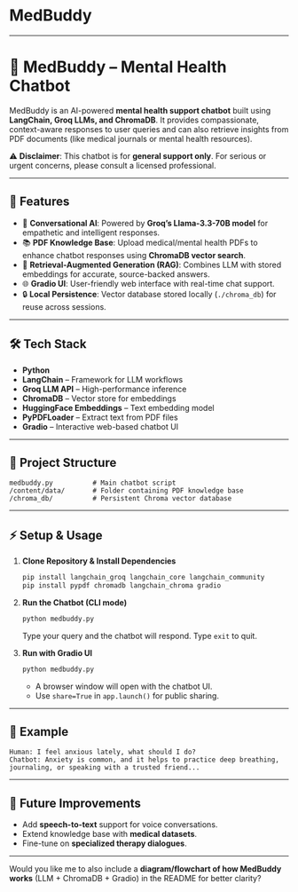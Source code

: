 # MedBuddy

---

# 🧠 MedBuddy – Mental Health Chatbot

MedBuddy is an AI-powered **mental health support chatbot** built using **LangChain, Groq LLMs, and ChromaDB**. It provides compassionate, context-aware responses to user queries and can also retrieve insights from PDF documents (like medical journals or mental health resources).

⚠️ **Disclaimer**: This chatbot is for **general support only**. For serious or urgent concerns, please consult a licensed professional.

---

## 🚀 Features

* 💬 **Conversational AI**: Powered by **Groq’s Llama-3.3-70B model** for empathetic and intelligent responses.
* 📚 **PDF Knowledge Base**: Upload medical/mental health PDFs to enhance chatbot responses using **ChromaDB vector search**.
* 🔎 **Retrieval-Augmented Generation (RAG)**: Combines LLM with stored embeddings for accurate, source-backed answers.
* 🌐 **Gradio UI**: User-friendly web interface with real-time chat support.
* 🔒 **Local Persistence**: Vector database stored locally (`./chroma_db`) for reuse across sessions.

---

## 🛠️ Tech Stack

* **Python**
* **LangChain** – Framework for LLM workflows
* **Groq LLM API** – High-performance inference
* **ChromaDB** – Vector store for embeddings
* **HuggingFace Embeddings** – Text embedding model
* **PyPDFLoader** – Extract text from PDF files
* **Gradio** – Interactive web-based chatbot UI

---

## 📂 Project Structure

```
medbuddy.py          # Main chatbot script
/content/data/       # Folder containing PDF knowledge base
/chroma_db/          # Persistent Chroma vector database
```

---

## ⚡ Setup & Usage

1. **Clone Repository & Install Dependencies**

   ```bash
   pip install langchain_groq langchain_core langchain_community
   pip install pypdf chromadb langchain_chroma gradio
   ```

2. **Run the Chatbot (CLI mode)**

   ```bash
   python medbuddy.py
   ```

   Type your query and the chatbot will respond. Type `exit` to quit.

3. **Run with Gradio UI**

   ```bash
   python medbuddy.py
   ```

   * A browser window will open with the chatbot UI.
   * Use `share=True` in `app.launch()` for public sharing.

---

## 📝 Example

```
Human: I feel anxious lately, what should I do?  
Chatbot: Anxiety is common, and it helps to practice deep breathing, journaling, or speaking with a trusted friend...  
```

---

## 🔮 Future Improvements

* Add **speech-to-text** support for voice conversations.
* Extend knowledge base with **medical datasets**.
* Fine-tune on **specialized therapy dialogues**.

---

Would you like me to also include a **diagram/flowchart of how MedBuddy works** (LLM + ChromaDB + Gradio) in the README for better clarity?

